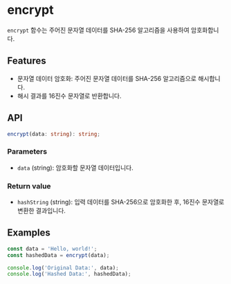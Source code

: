 # encrypt

`encrypt` 함수는 주어진 문자열 데이터를 SHA-256 알고리즘을 사용하여 암호화합니다.

## Features

- 문자열 데이터 암호화: 주어진 문자열 데이터를 SHA-256 알고리즘으로 해시합니다.
- 해시 결과를 16진수 문자열로 반환합니다.

## API

```ts
encrypt(data: string): string;
```

### Parameters

- `data` (string): 암호화할 문자열 데이터입니다.

### Return value

- `hashString` (string): 입력 데이터를 SHA-256으로 암호화한 후, 16진수 문자열로 변환한 결과입니다.

## Examples

```ts
const data = 'Hello, world!';
const hashedData = encrypt(data);

console.log('Original Data:', data);
console.log('Hashed Data:', hashedData);
```